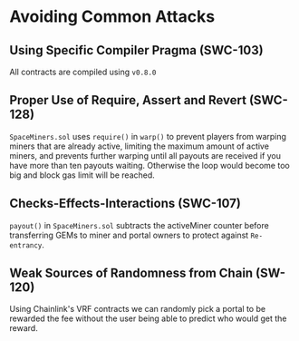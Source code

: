 # Avoiding Common Attacks

## Using Specific Compiler Pragma (SWC-103)

All contracts are compiled using `v0.8.0`

## Proper Use of Require, Assert and Revert (SWC-128)

`SpaceMiners.sol` uses `require()` in `warp()` to prevent players from warping miners that are already active, limiting the maximum amount of active miners, and prevents further warping until all payouts are received if you have more than ten payouts waiting. Otherwise the loop would become too big and block gas limit will be reached.

## Checks-Effects-Interactions (SWC-107)

`payout()` in `SpaceMiners.sol` subtracts the activeMiner counter before transferring GEMs to miner and portal owners to protect against `Re-entrancy`.

## Weak Sources of Randomness from Chain (SW-120)

Using Chainlink's VRF contracts we can randomly pick a portal to be rewarded the fee without the user being able to predict who would get the reward.

